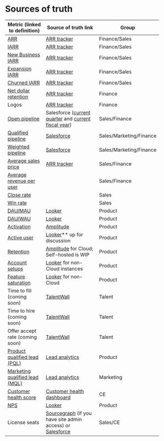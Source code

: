 # Sources of truth

| Metric (linked to definition)                                                        | Source of truth link                                                                                                                                                                                                                                | Group                   |
| ------------------------------------------------------------------------------------ | --------------------------------------------------------------------------------------------------------------------------------------------------------------------------------------------------------------------------------------------------- | ----------------------- |
| [ARR](../../finance/#sources-of-truth)                                               | [ARR tracker](https://docs.google.com/spreadsheets/d/1Ao3Nqw6gH3yAuZtICV3xo35kKKnI9oKXnvPuTQ0Fh9c/edit#gid=1460993554&range=R21)                                                                                                                    | Finance/Sales           |
| [IARR](../../finance/#sources-of-truth)                                              | [ARR tracker](https://docs.google.com/spreadsheets/d/1Ao3Nqw6gH3yAuZtICV3xo35kKKnI9oKXnvPuTQ0Fh9c/edit#gid=1460993554&range=R21)                                                                                                                    | Finance/Sales           |
| [New Business IARR](../../finance/#arr--topline-metrics)                             | [ARR tracker](https://docs.google.com/spreadsheets/d/1Ao3Nqw6gH3yAuZtICV3xo35kKKnI9oKXnvPuTQ0Fh9c/edit#gid=1460993554&range=R21)                                                                                                                    | Finance/Sales           |
| [Expansion IARR](../../finance/#arr--topline-metrics)                                | [ARR tracker](https://docs.google.com/spreadsheets/d/1Ao3Nqw6gH3yAuZtICV3xo35kKKnI9oKXnvPuTQ0Fh9c/edit#gid=1460993554&range=R21)                                                                                                                    | Finance/Sales           |
| [Churned IARR](../../finance/#arr--topline-metrics)                                  | [ARR tracker](https://docs.google.com/spreadsheets/d/1Ao3Nqw6gH3yAuZtICV3xo35kKKnI9oKXnvPuTQ0Fh9c/edit#gid=1460993554&range=R21)                                                                                                                    | Finance/Sales           |
| [Net dollar retention](../../finance/#arr--topline-metrics)                          | [ARR tracker](https://docs.google.com/spreadsheets/d/1Ao3Nqw6gH3yAuZtICV3xo35kKKnI9oKXnvPuTQ0Fh9c/edit#gid=1460993554&range=R21)                                                                                                                    | Finance                 |
| Logos                                                                                | [ARR tracker](https://docs.google.com/spreadsheets/d/1Ao3Nqw6gH3yAuZtICV3xo35kKKnI9oKXnvPuTQ0Fh9c/edit#gid=272783233)                                                                                                                               | Finance                 |
| [Open pipeline](../../sales/index.md#open-pipeline)                                  | Salesforce ([current quarter](https://sourcegraph2020.lightning.force.com/lightning/r/Report/00O3t000006idVGEAY/view) and [current fiscal year](https://sourcegraph2020.lightning.force.com/lightning/r/Report/00O5b000005HbeIEAS/view))            | Sales/Finance           |
| [Qualified pipeline](../../sales/index.md#qualified-pipeline)                        | [Salesforce](https://sourcegraph2020.lightning.force.com/lightning/r/Report/00O5b000005HHICEA4/edit)                                                                                                                                                | Sales/Marketing/Finance |
| [Weighted pipeline](../../sales/index.md#weighted-pipeline)                          | [Salesforce](https://sourcegraph2020.lightning.force.com/lightning/r/Report/00O5b000005HcTpEAK/view)                                                                                                                                                | Sales/Marketing/Finance |
| [Average sales price](../../finance/#arr--topline-metrics)                           | [ARR tracker](https://docs.google.com/spreadsheets/d/1Ao3Nqw6gH3yAuZtICV3xo35kKKnI9oKXnvPuTQ0Fh9c/edit#gid=272783233)                                                                                                                               | Sales/Finance           |
| [Average revenue per user](../../finance/#arr--topline-metrics)                      |                                                                                                                                                                                                                                                     | Sales/Finance           |
| [Close rate](../../sales/index.md#close-rate)                                        |                                                                                                                                                                                                                                                     | Sales                   |
| [Win rate](../../sales/index.md#win-rate)                                            |                                                                                                                                                                                                                                                     | Sales                   |
| [DAU/MAU](user-definitions.md#engagement-ratios)                                     | [Looker](https://sourcegraph.looker.com/looks/1033)                                                                                                                                                                                                 | Product                 |
| [DAU/WAU](user-definitions.md#engagement-ratios)                                     | [Looker](https://sourcegraph.looker.com/looks/1034)                                                                                                                                                                                                 | Product                 |
| [Activation](user-definitions.md#activated-user-cloud)                               | [Amplitude](https://analytics.amplitude.com/sourcegraph/dashboard/ya9aoy7/edit/74dtavg)                                                                                                                                                             | Product                 |
| [Active user](user-definitions.md#active-user-cloud)                                 | [](https://sourcegraph.looker.com/looks/729)[Looker](https://sourcegraph.looker.com/looks/729)\*\* up for discussion                                                                                                                                | Product                 |
| [Retention](user-definitions.md#user-states)                                         | [](https://analytics.amplitude.com/sourcegraph/dashboard/ya9aoy7/edit/74dtavg)[Amplitude](https://analytics.amplitude.com/sourcegraph/dashboard/ya9aoy7/edit/74dtavg) for Cloud; Self-hosted is WIP                                                 | Product                 |
| [Account setups](user-definitions.md#account-setup)                                  | [](https://sourcegraph.looker.com/dashboards/257)[Looker](https://sourcegraph.looker.com/dashboards/257) for non-Cloud instances                                                                                                                    | Product                 |
| [Feature saturation](user-definitions.md#engagement-ratios)                          | [](https://sourcegraph.looker.com/dashboards/217)[Looker](https://sourcegraph.looker.com/dashboards/217) for non-Cloud                                                                                                                              | Product                 |
| Time to fill (coming soon)                                                           | [TalentWall](https://www.talentwall.io/dashboard/widget-library/hires)                                                                                                                                                                              | Talent                  |
| Time to hire (coming soon)                                                           | [TalentWall](https://www.talentwall.io/dashboard/widget-library/hires)                                                                                                                                                                              | Talent                  |
| Offer accept rate (coming soon)                                                      | [TalentWall](https://www.talentwall.io/dashboard/widget-library/hires)                                                                                                                                                                              | Talent                  |
| [Product qualified lead (PQL)](product-led-growth.md#product-qualified-lead-pql)     | [Lead analytics](https://docs.google.com/spreadsheets/d/1iV2xWABopIXRQPBw8MCeDR-HGSHneyVKHb8s07BXTUw/edit#gid=0)                                                                                                                                    | Product                 |
| [Marketing qualified lead (MQL)](product-led-growth.md#marketing-qualified-lead-mql) | [Lead analytics](https://docs.google.com/spreadsheets/d/1iV2xWABopIXRQPBw8MCeDR-HGSHneyVKHb8s07BXTUw/edit#gid=0)                                                                                                                                    | Marketing               |
| [Customer health score](user-definitions.md#customer-health-score)                   | [Customer health dashboard](https://sourcegraph.looker.com/dashboards/179?Customer%20Engineer=&Account%20Executive=&Unique%20Server%20ID=&Region=)                                                                                                  | CE                      |
| [NPS](user-definitions.md#net-promotor-score-nps)                                    | [Looker](https://sourcegraph.looker.com/dashboards/128?Unique+Server+ID=Uber&Time=48+months)                                                                                                                                                        | Product                 |
| License seats                                                                        | [Sourcegraph](https://sourcegraph.com/site-admin/dotcom/product/licenses) (if you have site admin access) or [Salesforce](https://sourcegraph2020.lightning.force.com/lightning/r/Account/0013t00001Xie0zAAB/related/Product_Subscriptions__r/view) | Sales/CE                |
